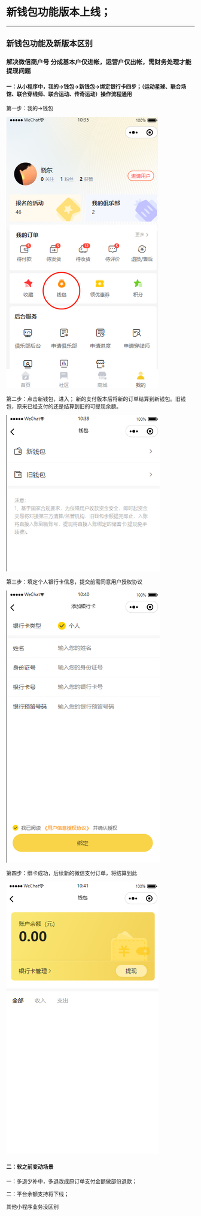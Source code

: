 # 新钱包功能版本上线；


---
## 新钱包功能及新版本区别
### 解决微信商户号 分成基本户仅进帐，运营户仅出帐，需财务处理才能提现问题
#### 一：从小程序中，我的->钱包->新钱包->绑定银行卡四步；（运动星球、联合场馆、联合穿线师、联合运动、传奇运动）操作流程通用

第一步：我的->钱包

![新钱包功能](images/club/money1.png)

第二步：点击新钱包，进入； 新的支付版本后将新的订单结算到新钱包。旧钱包，原来已经支付的还是结算到旧的可提现余额。

![新钱包功能](images/club/money2.png)

第三步：填定个人银行卡信息，提交前需同意用户授权协议

![新钱包功能](images/club/money3.png)

第四步：绑卡成功，后续新的微信支付订单，将结算到此

![新钱包功能](images/club/money4.png)



#### 二：软之前变动场景

一：多退少补中，多退改成原订单支付金额做部份退款；

二：平台余额支持将下线；

其他小程序业务没区别

<br><br><br><br><br>

